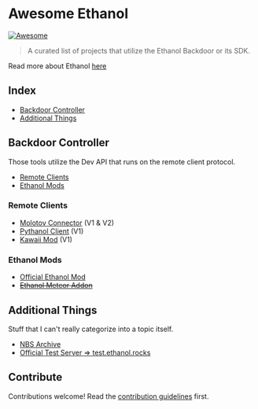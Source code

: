# Awesome Ethanol 
[![Awesome](https://awesome.re/badge.svg)](https://awesome.re)

> A curated list of projects that utilize the Ethanol Backdoor or its SDK.

Read more about Ethanol [here](https://blog.onelitefeather.net/de/everything-you-need-to-know-about-ethanol)

## Index

- [Backdoor Controller](#backdoor-controller)
- [Additional Things](#additional-things)

## Backdoor Controller

Those tools utilize the Dev API that runs on the remote client protocol.

- [Remote Clients](#remote-clients)
- [Ethanol Mods](#ethanol-mods)

### Remote Clients

- [Molotov Connector](https://github.com/Veslydev/EthanolRemoteDiscord) (V1 & V2)
- [Pythanol Client](https://github.com/Satanaelcode/Pythanol-Client) (V1)
- [Kawaii Mod](https://github.com/Dark-Developments/Kawaii) (V1)


### Ethanol Mods

- [Official Ethanol Mod](https://github.com/EthanolMC/EthanolMod)
- ~~[Ethanol Meteor Addon](https://github.com/Dark-Developments/Ethanol-Meteor-Addon)~~

## Additional Things

Stuff that I can't really categorize into a topic itself.

- [NBS Archive](https://github.com/Satanaelcode/NBS-Archive)
- [Official Test Server => test.ethanol.rocks](https://mcstatus.io/status/java/test.ethanol.rocks)

## Contribute

Contributions welcome! Read the [contribution guidelines](contributing.md) first.

